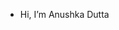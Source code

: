 -  Hi, I’m Anushka Dutta 

<!---
codewithanu05/codewithanu05 is a ✨ special ✨ repository because its `README.md` (this file) appears on your GitHub profile.
You can click the Preview link to take a look at your changes.
--->
